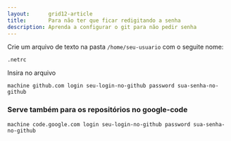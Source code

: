```yaml
---
layout:      grid12-article
title:       Para não ter que ficar redigitando a senha
description: Aprenda a configurar o git para não pedir senha
---
```



Crie um arquivo de texto na pasta `/home/seu-usuario` com o seguite nome:

    .netrc


Insira no arquivo

    machine github.com login seu-login-no-github password sua-senha-no-github


### Serve também para os repositórios no __google-code__

    machine code.google.com login seu-login-no-github password sua-senha-no-github
